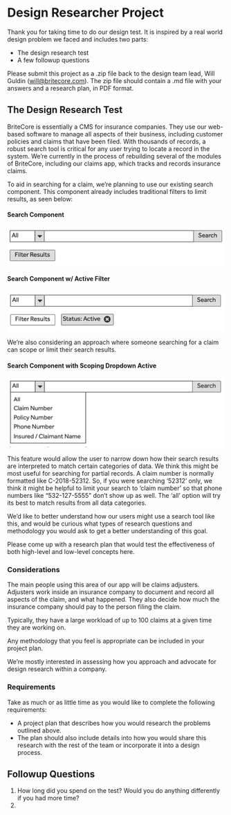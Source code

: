 # Design Researcher Project

Thank you for taking time to do our design test. It is inspired by a real world design problem we faced and includes two parts:

* The design research test
* A few followup questions

Please submit this project as a .zip file back to the design team lead, Will Guldin (will@britecore.com). The zip file should contain a .md file with your answers and a research plan, in PDF format.

## The Design Research Test

BriteCore is essentially a CMS for insurance companies. They use our web-based software to manage all aspects of their business, including customer policies and claims that have been filed. With thousands of records, a robust search tool is critical for any user trying to locate a record in the system. We’re currently in the process of rebuilding several of the modules of BriteCore, including our claims app, which tracks and records insurance claims.

To aid in searching for a claim, we’re planning to use our existing search component. This component already includes traditional filters to limit results, as seen below:

#### Search Component
<img src="/Design%20Researcher/search.png" width="650" alt="mockup"/>

#### Search Component w/ Active Filter
<img src="/Design%20Researcher/search-filter-active.png" width="650" alt="mockup"/>

We’re also considering an approach where someone searching for a claim can scope or limit their search results.

#### Search Component with Scoping Dropdown Active
<img src="/Design%20Researcher/search-scoped.png" width="650" alt="mockup"/>


This feature would allow the user to narrow down how their search results are interpreted to match certain categories of data. We think this might be most useful for searching for partial records. A claim number is normally formatted like C-2018-52312. So, if you were searching ‘52312’ only, we think it might be helpful to limit your search to ‘claim number’ so that phone numbers like “532-127-5555” don’t show up as well. The ‘all’ option will try its best to match results from all data categories.

We’d like to better understand how our users might use a search tool like this, and would be curious what types of research questions and methodology you would ask to get a better understanding of this goal.

Please come up with a research plan that would test the effectiveness of both high-level and low-level concepts here.

### Considerations

The main people using this area of our app will be claims adjusters. Adjusters work inside an insurance company to document and record all aspects of the claim, and what happened. They also decide how much the insurance company should pay to the person filing the claim.

Typically, they have a large workload of up to 100 claims at a given time they are working on.

Any methodology that you feel is appropriate can be included in your project plan.

We’re mostly interested in assessing how you approach and advocate for design research within a company.

### Requirements
Take as much or as little time as you would like to complete the following requirements:

* A project plan that describes how you would research the problems outlined above.
* The plan should also include details into how you would share this research with the rest of the team or incorporate it into a design process.


## Followup Questions
1. How long did you spend on the test? Would you do anything differently if you had more time?
2. 
